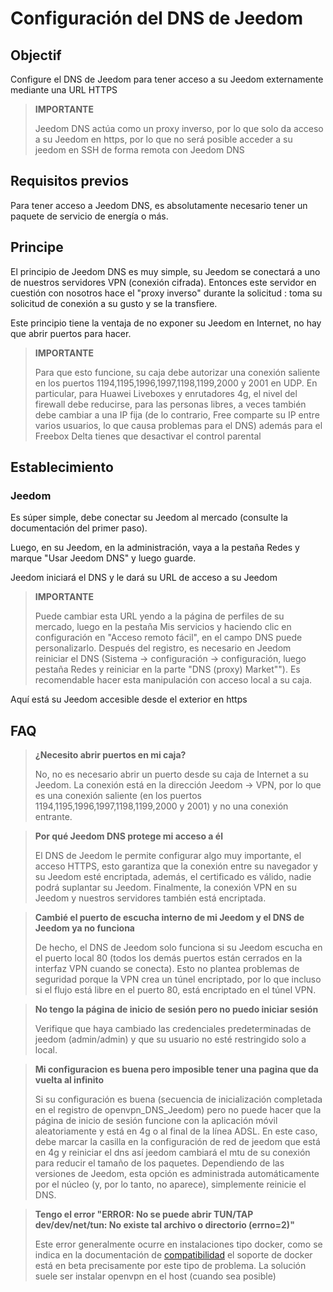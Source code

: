 # Configuración del DNS de Jeedom

## Objectif

Configure el DNS de Jeedom para tener acceso a su Jeedom externamente mediante una URL HTTPS

> **IMPORTANTE**
>
>Jeedom DNS actúa como un proxy inverso, por lo que solo da acceso a su Jeedom en https, por lo que no será posible acceder a su jeedom en SSH de forma remota con Jeedom DNS

## Requisitos previos

Para tener acceso a Jeedom DNS, es absolutamente necesario tener un paquete de servicio de energía o más.

## Principe

El principio de Jeedom DNS es muy simple, su Jeedom se conectará a uno de nuestros servidores VPN (conexión cifrada). Entonces este servidor en cuestión con nosotros hace el "proxy inverso" durante la solicitud : toma su solicitud de conexión a su gusto y se la transfiere.

Este principio tiene la ventaja de no exponer su Jeedom en Internet, no hay que abrir puertos para hacer.

> **IMPORTANTE**
>
> Para que esto funcione, su caja debe autorizar una conexión saliente en los puertos 1194,1195,1996,1997,1198,1199,2000 y 2001 en UDP. En particular, para Huawei Liveboxes y enrutadores 4g, el nivel del firewall debe reducirse, para las personas libres, a veces también debe cambiar a una IP fija (de lo contrario, Free comparte su IP entre varios usuarios, lo que causa problemas para el DNS) además para el Freebox Delta tienes que desactivar el control parental 

## Establecimiento

### Jeedom

Es súper simple, debe conectar su Jeedom al mercado (consulte la documentación del primer paso). 

Luego, en su Jeedom, en la administración, vaya a la pestaña Redes y marque "Usar Jeedom DNS" y luego guarde.

Jeedom iniciará el DNS y le dará su URL de acceso a su Jeedom

> **IMPORTANTE**
>
> Puede cambiar esta URL yendo a la página de perfiles de su mercado, luego en la pestaña Mis servicios y haciendo clic en configuración en "Acceso remoto fácil", en el campo DNS puede personalizarlo. Después del registro, es necesario en Jeedom reiniciar el DNS (Sistema -> configuración -> configuración, luego pestaña Redes y reiniciar en la parte "DNS (proxy) Market""). Es recomendable hacer esta manipulación con acceso local a su caja.

Aquí está su Jeedom accesible desde el exterior en https

## FAQ

> **¿Necesito abrir puertos en mi caja?**
>
> No, no es necesario abrir un puerto desde su caja de Internet a su Jeedom. La conexión está en la dirección Jeedom -> VPN, por lo que es una conexión saliente (en los puertos 1194,1195,1996,1997,1198,1199,2000 y 2001) y no una conexión entrante.

> **Por qué Jeedom DNS protege mi acceso a él**
>
> El DNS de Jeedom le permite configurar algo muy importante, el acceso HTTPS, esto garantiza que la conexión entre su navegador y su Jeedom esté encriptada, además, el certificado es válido, nadie podrá suplantar su Jeedom. Finalmente, la conexión VPN en su Jeedom y nuestros servidores también está encriptada.

> **Cambié el puerto de escucha interno de mi Jeedom y el DNS de Jeedom ya no funciona**
>
> De hecho, el DNS de Jeedom solo funciona si su Jeedom escucha en el puerto local 80 (todos los demás puertos están cerrados en la interfaz VPN cuando se conecta). Esto no plantea problemas de seguridad porque la VPN crea un túnel encriptado, por lo que incluso si el flujo está libre en el puerto 80, está encriptado en el túnel VPN.

> **No tengo la página de inicio de sesión pero no puedo iniciar sesión**
>
> Verifique que haya cambiado las credenciales predeterminadas de jeedom (admin/admin) y que su usuario no esté restringido solo a local.

> **Mi configuracion es buena pero imposible tener una pagina que da vuelta al infinito**
>
> Si su configuración es buena (secuencia de inicialización completada en el registro de openvpn_DNS_Jeedom) pero no puede hacer que la página de inicio de sesión funcione con la aplicación móvil aleatoriamente y está en 4g o al final de la línea ADSL. En este caso, debe marcar la casilla en la configuración de red de jeedom que está en 4g y reiniciar el dns así jeedom cambiará el mtu de su conexión para reducir el tamaño de los paquetes. Dependiendo de las versiones de Jeedom, esta opción es administrada automáticamente por el núcleo (y, por lo tanto, no aparece), simplemente reinicie el DNS.

> **Tengo el error "ERROR: No se puede abrir TUN/TAP dev/dev/net/tun: No existe tal archivo o directorio (errno=2)"**
>
> Este error generalmente ocurre en instalaciones tipo docker, como se indica en la documentación de [compatibilidad](https://doc.jeedom.com/es_ES/compatibility/) el soporte de docker está en beta precisamente por este tipo de problema. La solución suele ser instalar openvpn en el host (cuando sea posible)
